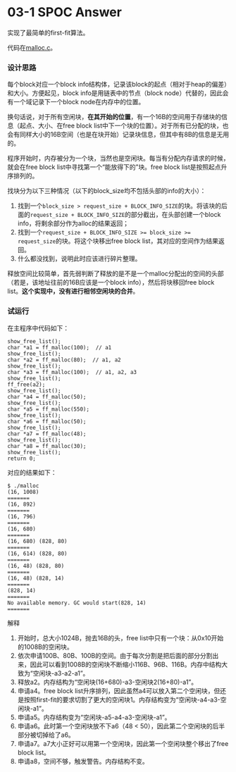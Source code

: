 # 03-1 SPOC Answer

实现了最简单的first-fit算法。

代码在[malloc.c](malloc.c)。

### 设计思路

每个block对应一个block info结构体，记录该block的起点（相对于heap的偏差）和大小。方便起见，block info是用链表中的节点（block node）代替的，因此会有一个域记录下一个block node在内存中的位置。

换句话说，对于所有空闲块，**在其开始的位置**，有一个16B的空间用于存储块的信息（起点、大小、在free block list中下一个块的位置）。对于所有已分配的块，也会有同样大小的16B空间（也是在块开始）记录块信息，但其中有8B的信息是无用的。

程序开始时，内存被分为一个块，当然也是空闲块。每当有分配内存请求的时候，就会在free block list中寻找第一个“能放得下的”块。free block list是按照起点升序排列的。

找块分为以下三种情况（以下的block_size均不包括头部的info的大小）：

1. 找到一个`block_size > request_size + BLOCK_INFO_SIZE`的块。将该块的后面的`request_size + BLOCK_INFO_SIZE`的部分截出，在头部创建一个block info，将剩余部分作为alloc的结果返回；
2. 找到一个`request_size + BLOCK_INFO_SIZE >= block_size >= request_size`的块。将这个块移出free block list，其对应的空间作为结果返回。
3. 什么都没找到，说明此时应该进行碎片整理。

释放空间比较简单，首先弱判断了释放的是不是一个malloc分配出的空间的头部（若是，该地址往前的16B应该是一个block info），然后将块移回free block list。**这个实现中，没有进行相邻空闲块的合并**。

### 试运行

在主程序中代码如下：
```
show_free_list();
char *a1 = ff_malloc(100);  // a1
show_free_list();
char *a2 = ff_malloc(80);  // a1, a2
show_free_list();
char *a3 = ff_malloc(100);  // a1, a2, a3
show_free_list();
ff_free(a2);
show_free_list();
char *a4 = ff_malloc(50);
show_free_list();
char *a5 = ff_malloc(550);
show_free_list();
char *a6 = ff_malloc(50);
show_free_list();
char *a7 = ff_malloc(48);
show_free_list();
char *a8 = ff_malloc(30);
show_free_list();
return 0;
```

对应的结果如下：

```
$ ./malloc
(16, 1008)
=======
(16, 892)
=======
(16, 796)
=======
(16, 680)
=======
(16, 680) (828, 80)
=======
(16, 614) (828, 80)
=======
(16, 48) (828, 80)
=======
(16, 48) (828, 14)
=======
(828, 14)
=======
No available memory. GC would start(828, 14)
=======
```

解释

1. 开始时，总大小1024B，抛去16B的头，free list中只有一个块：从0x10开始的1008B的空闲块。
2. 依次申请100B、80B、100B的空间。由于每次分割是把后面的部分分割出来，因此可以看到1008B的空闲块不断缩小116B、96B、116B。内存中结构大致为“空闲块-a3-a2-a1”。
3. 释放a2。内存结构为“空闲块(16+680)-a3-空闲块2(16+80)-a1”。
4. 申请a4。free block list升序排列，因此虽然a4可以放入第二个空闲块，但还是按照first-fit的要求切割了更大的空闲块1。内存结构变为“空闲块-a4-a3-空闲块-a1”。
5. 申请a5。内存结构变为“空闲块-a5-a4-a3-空闲块-a1”。
6. 申请a6。此时第一个空闲块放不下a6（48 < 50），因此第二个空闲块的后半部分被切掉给了a6。
7. 申请a7。a7大小正好可以用第一个空闲块，因此第一个空闲块整个移出了free block list。
8. 申请a8，空间不够，触发警告。内存结构不变。


